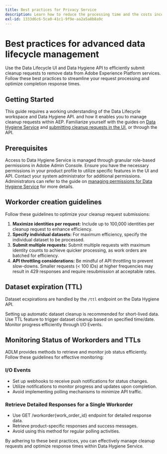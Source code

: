 ```yaml
---
title: Best practices for Privacy Service
description: Learn how to reduce the processing time and the costs incurred to your organization when completing privacy requests by following these optimal use guidelines.
exl-id: 1333d6c6-5ca0-41c1-9f9e-aa2a5a8b8a9c
---
```

# Best practices for advanced data lifecycle management

Use the Data Lifecycle UI and Data Hygiene API to efficiently submit cleanup requests to remove data from Adobe Experience Platform services. Follow these best practices to streamline your request processing and optimize completion response times.

## Getting Started

This guide requires a working understanding of the Data Lifecycle workspace and Data Hygiene API. and how it enables you to manage cleanup requests within AEP. Familiarize yourself with the guides on [Data Hygiene Service](./data-hygiene-service.md) and [submitting cleanup requests in the UI](./ui/user-guide.md#creating-workorders), or through the API.

## Prerequisites

Access to Data Hygiene Service is managed through granular role-based permissions in Adobe Admin Console. Ensure you have the necessary permissions in your product profile to utilize specific features in the UI and API. Contact your system administrator for additional permissions. Administrators can refer to the guide on [managing permissions for Data Hygiene Service](./permissions.md) for more details.

## Workorder creation guidelines

Follow these guidelines to optimize your cleanup request submissions:

1. **Maximize identities per request:** Include up to 100,000 identities per cleanup request to enhance efficiency.
2. **Specify individual datasets:** For maximum efficiency, specify the individual dataset to be processed.
3. **Submit multiple requests:** Submit multiple requests with maximum identity counts to achieve quicker processing, as work orders are batched for efficiency.
4. **API throttling considerations:** Be mindful of API throttling to prevent slow-downs. Smaller requests (< 100 IDs) at higher frequencies may result in 429 responses and require resubmission at acceptable rates.

## Dataset expiration (TTL)

Dataset ecxpirations are handled by the `/ttl` endpoint on the Data Hygiene API.

Setting up automatic dataset cleanup is recommended for short-lived data. Use TTL feature to trigger dataset cleanup based on specified time/date. Monitor progress efficiently through I/O Events.

## Monitoring Status of Workorders and TTLs

ADLM provides methods to retrieve and monitor job status efficiently. Follow these guidelines for effective monitoring:

### I/O Events

- Set up webhooks to receive push notifications for status changes.
- Utilize notifications to monitor progress and updates upon completion.
- Avoid implementing polling mechanisms to minimize API traffic.

### Retrieve Detailed Responses for a Single Workorder

- Use GET /workorder{work_order_id} endpoint for detailed response data.
- Retrieve product-specific responses and success messages.
- Avoid using this method for regular polling activities.

By adhering to these best practices, you can effectively manage cleanup requests and optimize response times within Data Hygiene Service.
